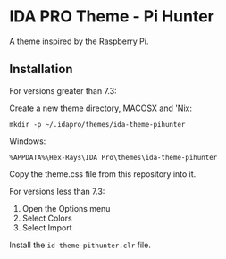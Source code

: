 # IDA PRO Theme - Pi Hunter

A theme inspired by the Raspberry Pi.

## Installation

For versions greater than 7.3:

Create a new theme directory, MACOSX and 'Nix:

```
mkdir -p ~/.idapro/themes/ida-theme-pihunter
```

Windows:

```
%APPDATA%\Hex-Rays\IDA Pro\themes\ida-theme-pihunter
```

Copy the theme.css file from this repository into it.

For versions less than 7.3:

1. Open the Options menu
2. Select Colors
3. Select Import

Install the `id-theme-pithunter.clr` file.


